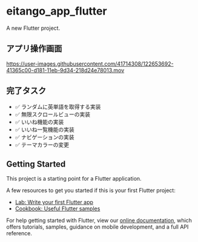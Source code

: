 # eitango_app_flutter

A new Flutter project.

## アプリ操作画面

https://user-images.githubusercontent.com/41714308/122653692-41365c00-d181-11eb-9d34-218d24e78013.mov

## 完了タスク
- ✅ ランダムに英単語を取得する実装
- ✅ 無限スクロールビューの実装
- ✅ いいね機能の実装
- ✅ いいね一覧機能の実装
- ✅ ナビゲーションの実装
- ✅ テーマカラーの変更

## Getting Started

This project is a starting point for a Flutter application.

A few resources to get you started if this is your first Flutter project:

- [Lab: Write your first Flutter app](https://flutter.dev/docs/get-started/codelab)
- [Cookbook: Useful Flutter samples](https://flutter.dev/docs/cookbook)

For help getting started with Flutter, view our
[online documentation](https://flutter.dev/docs), which offers tutorials,
samples, guidance on mobile development, and a full API reference.
